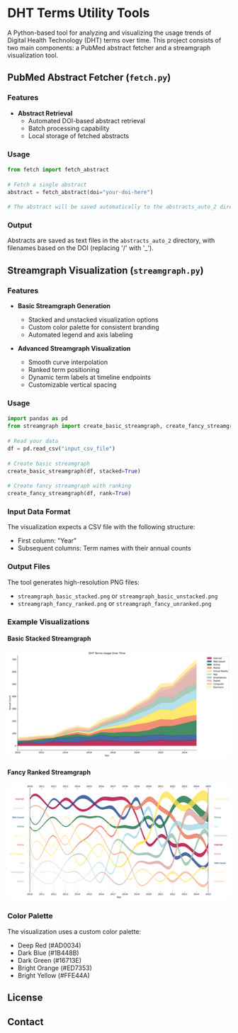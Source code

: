 # DHT Terms Utility Tools

A Python-based tool for analyzing and visualizing the usage trends of Digital Health Technology (DHT) terms over time. This project consists of two main components: a PubMed abstract fetcher and a streamgraph visualization tool.

## PubMed Abstract Fetcher (`fetch.py`)

### Features

-   **Abstract Retrieval**
    -   Automated DOI-based abstract retrieval
    -   Batch processing capability
    -   Local storage of fetched abstracts

### Usage

```python
from fetch import fetch_abstract

# Fetch a single abstract
abstract = fetch_abstract(doi="your-doi-here")

# The abstract will be saved automatically to the abstracts_auto_2 directory
```

### Output

Abstracts are saved as text files in the `abstracts_auto_2` directory, with filenames based on the DOI (replacing '/' with '\_').

## Streamgraph Visualization (`streamgraph.py`)

### Features

-   **Basic Streamgraph Generation**

    -   Stacked and unstacked visualization options
    -   Custom color palette for consistent branding
    -   Automated legend and axis labeling

-   **Advanced Streamgraph Visualization**

    -   Smooth curve interpolation
    -   Ranked term positioning
    -   Dynamic term labels at timeline endpoints
    -   Customizable vertical spacing

### Usage

```python
import pandas as pd
from streamgraph import create_basic_streamgraph, create_fancy_streamgraph

# Read your data
df = pd.read_csv("input_csv_file")

# Create basic streamgraph
create_basic_streamgraph(df, stacked=True)

# Create fancy streamgraph with ranking
create_fancy_streamgraph(df, rank=True)
```

### Input Data Format

The visualization expects a CSV file with the following structure:

-   First column: "Year"
-   Subsequent columns: Term names with their annual counts

### Output Files

The tool generates high-resolution PNG files:

-   `streamgraph_basic_stacked.png` or `streamgraph_basic_unstacked.png`
-   `streamgraph_fancy_ranked.png` or `streamgraph_fancy_unranked.png`

### Example Visualizations

#### Basic Stacked Streamgraph

![Basic Stacked Streamgraph](images/streamgraph_basic_stacked.png)

#### Fancy Ranked Streamgraph

![Fancy Ranked Streamgraph](images/streamgraph_fancy_ranked.png)

### Color Palette

The visualization uses a custom color palette:

-   Deep Red (#AD0034)
-   Dark Blue (#1B448B)
-   Dark Green (#16713E)
-   Bright Orange (#ED7353)
-   Bright Yellow (#FFE44A)

## License

## Contact
